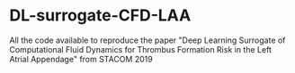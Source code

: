 # DL-surrogate-CFD-LAA
All the code available to reproduce the paper "Deep Learning Surrogate of Computational Fluid Dynamics for Thrombus Formation Risk in the Left Atrial Appendage" from STACOM 2019
